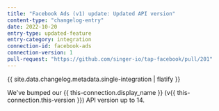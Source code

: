 ```yaml
---
title: "Facebook Ads (v1) update: Updated API version"
content-type: "changelog-entry"
date: 2022-10-20
entry-type: updated-feature
entry-category: integration
connection-id: facebook-ads
connection-version: 1
pull-request: "https://github.com/singer-io/tap-facebook/pull/201"
---
```

{{ site.data.changelog.metadata.single-integration | flatify }}

We've bumped our {{ this-connection.display_name }} (v{{ this-connection.this-version }}) API version up to 14.